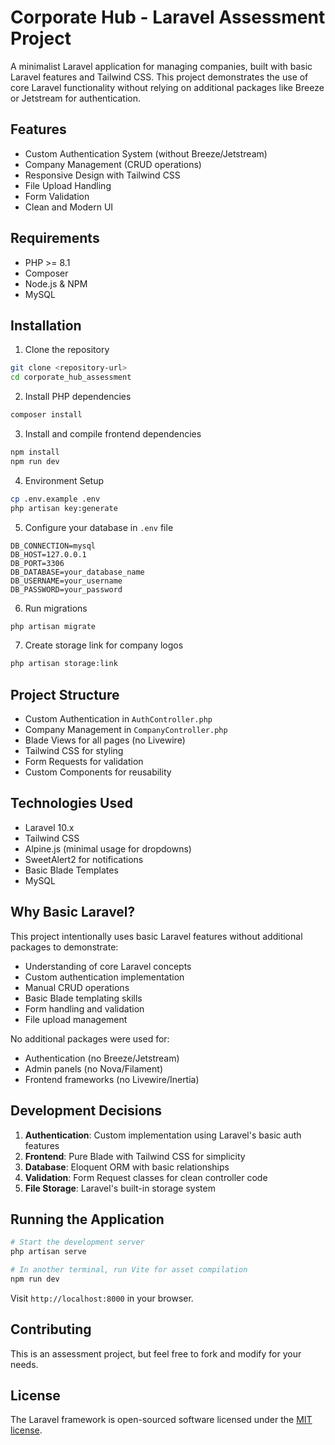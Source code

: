 # Corporate Hub - Laravel Assessment Project

A minimalist Laravel application for managing companies, built with basic Laravel features and Tailwind CSS. This project demonstrates the use of core Laravel functionality without relying on additional packages like Breeze or Jetstream for authentication.

## Features

-   Custom Authentication System (without Breeze/Jetstream)
-   Company Management (CRUD operations)
-   Responsive Design with Tailwind CSS
-   File Upload Handling
-   Form Validation
-   Clean and Modern UI

## Requirements

-   PHP >= 8.1
-   Composer
-   Node.js & NPM
-   MySQL

## Installation

1. Clone the repository

```bash
git clone <repository-url>
cd corporate_hub_assessment
```

2. Install PHP dependencies

```bash
composer install
```

3. Install and compile frontend dependencies

```bash
npm install
npm run dev
```

4. Environment Setup

```bash
cp .env.example .env
php artisan key:generate
```

5. Configure your database in `.env` file

```env
DB_CONNECTION=mysql
DB_HOST=127.0.0.1
DB_PORT=3306
DB_DATABASE=your_database_name
DB_USERNAME=your_username
DB_PASSWORD=your_password
```

6. Run migrations

```bash
php artisan migrate
```

7. Create storage link for company logos

```bash
php artisan storage:link
```

## Project Structure

-   Custom Authentication in `AuthController.php`
-   Company Management in `CompanyController.php`
-   Blade Views for all pages (no Livewire)
-   Tailwind CSS for styling
-   Form Requests for validation
-   Custom Components for reusability

## Technologies Used

-   Laravel 10.x
-   Tailwind CSS
-   Alpine.js (minimal usage for dropdowns)
-   SweetAlert2 for notifications
-   Basic Blade Templates
-   MySQL

## Why Basic Laravel?

This project intentionally uses basic Laravel features without additional packages to demonstrate:

-   Understanding of core Laravel concepts
-   Custom authentication implementation
-   Manual CRUD operations
-   Basic Blade templating skills
-   Form handling and validation
-   File upload management

No additional packages were used for:

-   Authentication (no Breeze/Jetstream)
-   Admin panels (no Nova/Filament)
-   Frontend frameworks (no Livewire/Inertia)

## Development Decisions

1. **Authentication**: Custom implementation using Laravel's basic auth features
2. **Frontend**: Pure Blade with Tailwind CSS for simplicity
3. **Database**: Eloquent ORM with basic relationships
4. **Validation**: Form Request classes for clean controller code
5. **File Storage**: Laravel's built-in storage system

## Running the Application

```bash
# Start the development server
php artisan serve

# In another terminal, run Vite for asset compilation
npm run dev
```

Visit `http://localhost:8000` in your browser.

## Contributing

This is an assessment project, but feel free to fork and modify for your needs.

## License

The Laravel framework is open-sourced software licensed under the [MIT license](https://opensource.org/licenses/MIT).
